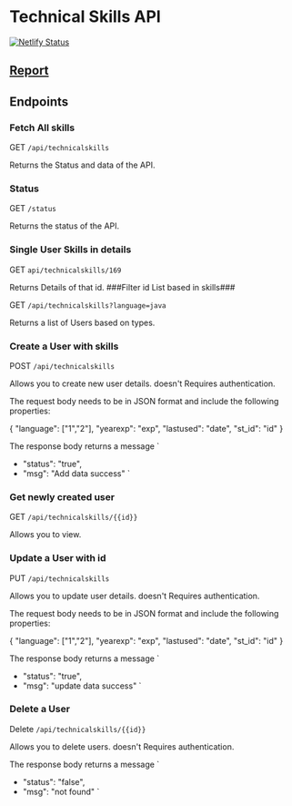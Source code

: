 # Technical Skills API
[![Netlify Status](https://api.netlify.com/api/v1/badges/6b644820-1c6b-4a0e-bf2d-945a384d9658/deploy-status)](https://app.netlify.com/sites/mahmud-technical/deploys)

## [Report](https://mahmud-technical.netlify.app/)

## Endpoints

### Fetch All skills

GET `/api/technicalskills`

Returns the Status and data of the API.

### Status

GET `/status`

Returns the status of the API.

### Single User Skills in details

GET `api/technicalskills/169`

Returns Details of that id.
###Filter id List based in skills###

GET `/api/technicalskills?language=java`

Returns a list of Users based on types.

### Create a User with skills

POST `/api/technicalskills`

Allows you to create new user details. doesn't Requires authentication.

The request body needs to be in JSON format and include the following properties:

{
"language": ["1","2"],
"yearexp": "exp",
"lastused": "date",
"st_id": "id"
}

The response body returns a message
`

- "status": "true",
- "msg": "Add data success"
  `

### Get newly created user

GET `/api/technicalskills/{{id}}`

Allows you to view.

### Update a User with id

PUT `/api/technicalskills`

Allows you to update user details. doesn't Requires authentication.

The request body needs to be in JSON format and include the following properties:

{
"language": ["1","2"],
"yearexp": "exp",
"lastused": "date",
"st_id": "id"
}

The response body returns a message
`

- "status": "true",
- "msg": "update data success"
  `

### Delete a User

Delete `/api/technicalskills/{{id}}`

Allows you to delete users. doesn't Requires authentication.

The response body returns a message
`

- "status": "false",
- "msg": "not found"
  `
